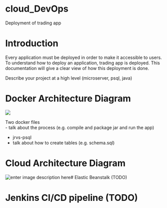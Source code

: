 # cloud_DevOps
Deployment of trading app

# Introduction  
Every application must be deployed in order to make it accessible to users. To understand how to deploy an application, trading app is deployed. This documentation will give a clear view of how this deployment is done.  

Describe your project at a high level (microserver, psql, java)  
  
# Docker Architecture Diagram  
![
](https://lh3.googleusercontent.com/gJWqYowMq87fnNcQZTVWiYcWYLGBdn-6a0e0p-_Y9UAFbhGyalgrGW8Z9hvE_OrnHMXHPcRNIYk "DockerC Architecture")

 Two docker files  
    - talk about the process (e.g. compile and package jar and run the app)  
  - jrvs-psql  
   - talk about how to create tables (e.g. schema.sql)  
  
# Cloud Architecture Diagram  
![enter image description here](https://lh3.googleusercontent.com/jmTpngJvuNvw9B5L9LyJu9x-VxRiWY51xIuFPYTM0r380m-_OZKN_4w70ZfsJT0_8SLYRIoVvdQ "Cloud Architecture")# Elastic Beanstalk (TODO)  
# Jenkins CI/CD pipeline (TODO)
<!--stackedit_data:
eyJoaXN0b3J5IjpbLTQzNzU1MjA5NSwtMTU3NDcwNTY2LDgyMT
I0NjUzNCwtMzc5OTE4MTQ3XX0=
-->